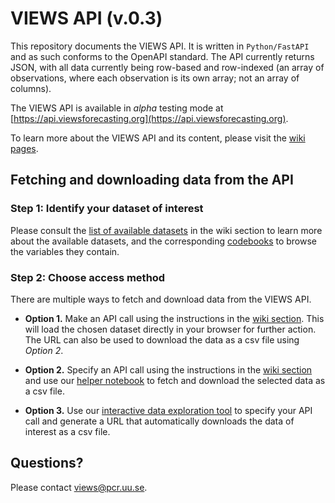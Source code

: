 # VIEWS API (v.0.3)

This repository documents the VIEWS API. It is written in `Python/FastAPI` and as such conforms to the OpenAPI standard. The API currently returns JSON, with all data currently being row-based and row-indexed (an array of observations, where each observation is its own array; not an array of columns).

The VIEWS API is available in _alpha_ testing mode at [https://api.viewsforecasting.org](https://api.viewsforecasting.org).

To learn more about the VIEWS API and its content, please visit the [wiki pages](https://github.com/prio-data/views_api/wiki/). 


## Fetching and downloading data from the API


### Step 1: Identify your dataset of interest

Please consult the [list of available datasets](https://github.com/prio-data/views_api/wiki/Available-datasets) in the wiki section to learn more about the available datasets, and the corresponding [codebooks](https://github.com/prio-data/views_api/wiki/Codebooks) to browse the variables they contain. 


### Step 2: Choose access method

There are multiple ways to fetch and download data from the VIEWS API. 

- **Option 1.** Make an API call using the instructions in the [wiki section](https://github.com/prio-data/views_api/wiki/Making-an-API-call). This will load the chosen dataset directly in your browser for further action. The URL can also be used to download the data as a csv file using *Option 2*. 

- **Option 2.** Specify an API call using the instructions in the [wiki section](https://github.com/prio-data/views_api/wiki/Making-an-API-call) and use our [helper notebook](https://github.com/prio-data/views_api/blob/master/DataExploration/Fetch%20and%20download%20data%20from%20the%20VIEWS%20API.ipynb) to fetch and download the selected data as a csv file.  

- **Option 3.** Use our [interactive data exploration tool](https://api.viewsforecasting.org/docs) to specify your API call and generate a URL that automatically downloads the data of interest as a csv file. 

## Questions?

Please contact [views@pcr.uu.se](mailto:views@pcr.uu.se).

